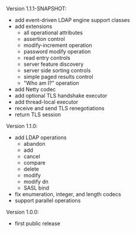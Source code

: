 Version 1.1.1-SNAPSHOT:
- add event-driven LDAP engine support classes
- add extensions
  - all operational attributes
  - assertion control
  - modify-increment operation
  - password modify operation
  - read entry controls
  - server feature discovery
  - server side sorting controls
  - simple paged results control
  - "Who am I?" operation
- add Netty codec
- add optional TLS handshake executor
- add thread-local executor
- receive and send TLS renegotiations
- return TLS session

Version 1.1.0:
- add LDAP operations
  - abandon
  - add
  - cancel
  - compare
  - delete
  - modify
  - modify dn
  - SASL bind
- fix enumeration, integer, and length codecs
- support parallel operations

Version 1.0.0:
- first public release
